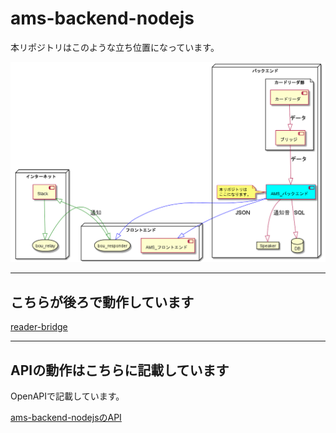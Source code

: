 # ams-backend-nodejs

本リポジトリはこのような立ち位置になっています。

![APIの立ち位置](docs/AMS_API.png)

---

## こちらが後ろで動作しています

[reader-bridge](https://github.com/su-its/rdr-bridge)

---

## APIの動作はこちらに記載しています

OpenAPIで記載しています。

[ams-backend-nodejsのAPI](docs/ams-backend-nodejs.yml)
